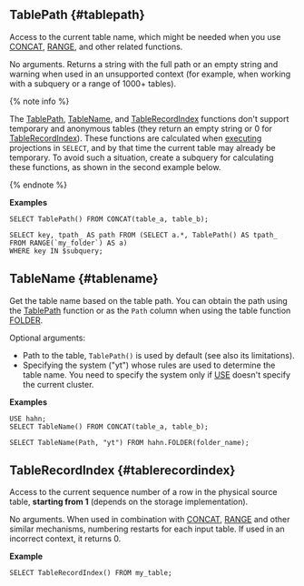 ## TablePath {#tablepath}

Access to the current table name, which might be needed when you use [CONCAT](../../../syntax/select.md#concat), [RANGE](../../../syntax/select.md#range), and other related functions.

No arguments. Returns a string with the full path or an empty string and warning when used in an unsupported context (for example, when working with a subquery or a range of 1000+ tables).

{% note info %}

The [TablePath](#tablepath), [TableName](#tablename), and [TableRecordIndex](#tablerecordindex) functions don't support temporary and anonymous tables (they return an empty string or 0 for [TableRecordIndex](#tablerecordindex)).
These functions are calculated when [executing](../../../syntax/select.md#selectexec) projections in `SELECT`, and by that time the current table may already be temporary.
To avoid such a situation, create a subquery for calculating these functions, as shown in the second example below.

{% endnote %}

**Examples**

```yql
SELECT TablePath() FROM CONCAT(table_a, table_b);
```

```yql
SELECT key, tpath_ AS path FROM (SELECT a.*, TablePath() AS tpath_ FROM RANGE(`my_folder`) AS a)
WHERE key IN $subquery;
```

## TableName {#tablename}

Get the table name based on the table path. You can obtain the path using the [TablePath](#tablepath) function or as the `Path` column when using the table function [FOLDER](../../../syntax/select.md#folder).

Optional arguments:

* Path to the table, `TablePath()` is used by default (see also its limitations).
* Specifying the system ("yt") whose rules are used to determine the table name. You need to specify the system only if [USE](../../../syntax/select.md#use) doesn't specify the current cluster.

**Examples**

```yql
USE hahn;
SELECT TableName() FROM CONCAT(table_a, table_b);
```

```yql
SELECT TableName(Path, "yt") FROM hahn.FOLDER(folder_name);
```

## TableRecordIndex {#tablerecordindex}

Access to the current sequence number of a row in the physical source table, **starting from 1** (depends on the storage implementation).

No arguments. When used in combination with [CONCAT](../../../syntax/select.md#concat), [RANGE](../../../syntax/select.md#range) and other similar mechanisms, numbering restarts for each input table. If used in an incorrect context, it returns 0.

**Example**

```yql
SELECT TableRecordIndex() FROM my_table;
```

